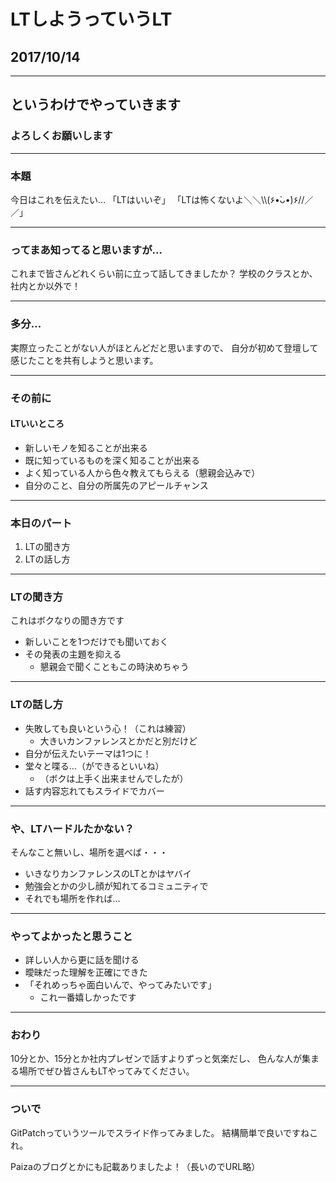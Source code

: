 #  LTしようっていうLT
## 2017/10/14

---
## というわけでやっていきます
### よろしくお願いします

---
### 本題

今日はこれを伝えたい…
「LTはいいぞ」
「LTは怖くないよ＼＼\\\\(۶•̀ᴗ•́)۶//／／」

---
### ってまあ知ってると思いますが…

これまで皆さんどれくらい前に立って話してきましたか？
学校のクラスとか、社内とか以外で！

---
### 多分… 

実際立ったことがない人がほとんどだと思いますので、
自分が初めて登壇して感じたことを共有しようと思います。

---
### その前に
#### LTいいところ

- 新しいモノを知ることが出来る
- 既に知っているものを深く知ることが出来る
- よく知っている人から色々教えてもらえる（懇親会込みで）
- 自分のこと、自分の所属先のアピールチャンス

---
### 本日のパート

1. LTの聞き方
2. LTの話し方

---
### LTの聞き方

これはボクなりの聞き方です
- 新しいことを1つだけでも聞いておく
- その発表の主題を抑える
    - 懇親会で聞くこともこの時決めちゃう

---
### LTの話し方 

- 失敗しても良いという心！（これは練習）
    - 大きいカンファレンスとかだと別だけど
- 自分が伝えたいテーマは1つに！
- 堂々と喋る…（ができるといいね）
    - （ボクは上手く出来ませんでしたが）
- 話す内容忘れてもスライドでカバー

---
### や、LTハードルたかない？

そんなこと無いし、場所を選べば・・・
- いきなりカンファレンスのLTとかはヤバイ
- 勉強会とかの少し顔が知れてるコミュニティで 
- それでも場所を作れば…

---
### やってよかったと思うこと 

- 詳しい人から更に話を聞ける
- 曖昧だった理解を正確にできた
- 「それめっちゃ面白いんで、やってみたいです」
    - これ一番嬉しかったです

---
### おわり

10分とか、15分とか社内プレゼンで話すよりずっと気楽だし、
色んな人が集まる場所でぜひ皆さんもLTやってみてください。


---
### ついで

GitPatchっていうツールでスライド作ってみました。
結構簡単で良いですねこれ。

Paizaのブログとかにも記載ありましたよ！（長いのでURL略）
